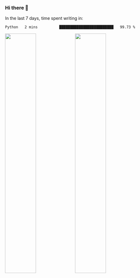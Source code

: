 ### Hi there 👋

In the last 7 days, time spent writing in:

<!--START_SECTION:waka-->
```text
Python   2 mins          █████████████████████████   99.73 % 
```
<!--END_SECTION:waka-->

<img src="https://wakatime.com/share/@jimtje/5d0c92de-08f8-4a72-8f2f-6a9693d1e318.svg" width=45% height=45%> <img src="https://wakatime.com/share/@jimtje/501498ae-bda5-4da7-a89d-b40bcdd5556d.svg" width=45% height=45%>
